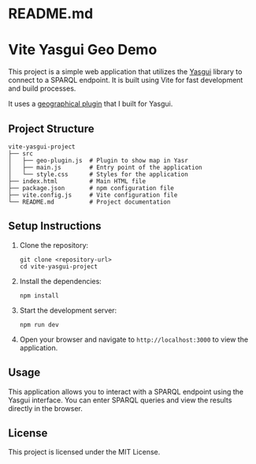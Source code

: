 # README.md

# Vite Yasgui Geo Demo

This project is a simple web application that utilizes the [Yasgui](https://github.com/Yasgui/Yasgui) library to connect to a SPARQL endpoint. It is built using Vite for fast development and build processes.

It uses a [geographical plugin](https://github.com/Thib-G/yasgui-geo-tg) that I built for Yasgui.

## Project Structure

```
vite-yasgui-project
├── src
│   ├── geo-plugin.js  # Plugin to show map in Yasr
│   ├── main.js        # Entry point of the application
│   └── style.css      # Styles for the application
├── index.html         # Main HTML file
├── package.json       # npm configuration file
├── vite.config.js     # Vite configuration file
└── README.md          # Project documentation
```

## Setup Instructions

1. Clone the repository:

   ```
   git clone <repository-url>
   cd vite-yasgui-project
   ```

2. Install the dependencies:

   ```
   npm install
   ```

3. Start the development server:

   ```
   npm run dev
   ```

4. Open your browser and navigate to `http://localhost:3000` to view the application.

## Usage

This application allows you to interact with a SPARQL endpoint using the Yasgui interface. You can enter SPARQL queries and view the results directly in the browser.

## License

This project is licensed under the MIT License.
